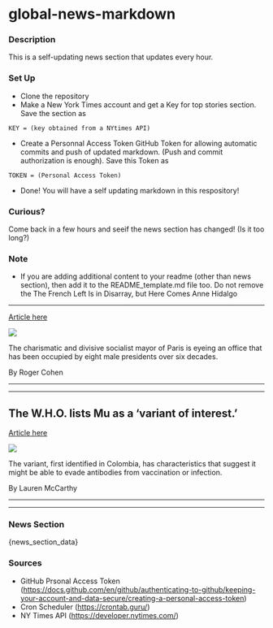 # global-news-markdown

### Description 
This is a self-updating news section that updates every hour.

### Set Up 
* Clone the repository
* Make a New York Times account and get a Key for top stories section. Save the section as 
 ```
 KEY = (key obtained from a NYtimes API)
 ```
*  Create a Personnal Access Token GitHub Token for allowing automatic commits and push of updated markdown. (Push and commit authorization is enough). Save this Token as 
```
TOKEN = (Personal Access Token)
```
* Done! You will have a self updating markdown in this respository!

### Curious?
Come back in a few hours and seeif the news section has changed! (Is it too long?)

### Note
* If you are adding additional content to your readme (other than news section), then add it to the README_template.md file too. Do not remove the The French Left Is in Disarray, but Here Comes Anne Hidalgo
-----------------------------------------------------------

[Article here](https://www.nytimes.com/2021/09/02/world/europe/france-president-election-socialists-anne-hidalgo.html)

[![](https://static01.nyt.com/images/2021/08/31/world/xxFrance-Hidalgo01/merlin_193901121_904c2990-c32c-4ea1-9732-74c22c9e6d90-superJumbo.jpg)](https://www.nytimes.com/2021/09/02/world/europe/france-president-election-socialists-anne-hidalgo.html)

The charismatic and divisive socialist mayor of Paris is eyeing an office that has been occupied by eight male presidents over six decades.

By Roger Cohen

* * *

* * *

The W.H.O. lists Mu as a ‘variant of interest.’
-----------------------------------------------

[Article here](https://www.nytimes.com/2021/09/02/world/americas/mu-variant-who.html)

[![](https://static01.nyt.com/images/2021/09/02/lens/02virus-briefing-mu-variant1/merlin_194073093_fab4e628-0b19-4d34-a7f1-881708a3d9aa-superJumbo.jpg)](https://www.nytimes.com/2021/09/02/world/americas/mu-variant-who.html)

The variant, first identified in Colombia, has characteristics that suggest it might be able to evade antibodies from vaccination or infection.

By Lauren McCarthy

* * *

* * *

### News Section 
{news_section_data}


### Sources 
* GitHub Prsonal Access Token (https://docs.github.com/en/github/authenticating-to-github/keeping-your-account-and-data-secure/creating-a-personal-access-token)
* Cron Scheduler (https://crontab.guru/)
* NY Times API (https://developer.nytimes.com/)
